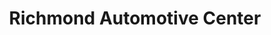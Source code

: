 ---
title: "Richmond Automotive Center"
url: /honeoye/richmond-automotive-center/
shop: car repair
---
